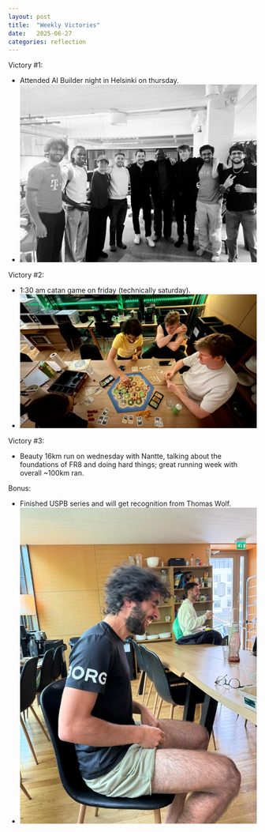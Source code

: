 ```yaml
---
layout: post
title:  "Weekly Victories"
date:   2025-06-27
categories: reflection
---
```


Victory #1:
- Attended AI Builder night in Helsinki on thursday.
- ![LLM Night](/images/2025-06-27-weekly-victories/llmnight.jpeg)

Victory #2:
- 1:30 am catan game on friday (technically saturday).
- ![Friday](/images/2025-06-27-weekly-victories/friday.jpeg)
   
Victory #3:   
- Beauty 16km run on wednesday with Nantte, talking about the foundations of FR8 and doing hard things; great running week with overall ~100km ran.

Bonus:
- Finished USPB series and will get recognition from Thomas Wolf.
- ![Saturday](/images/2025-06-27-weekly-victories/saturday.jpeg)